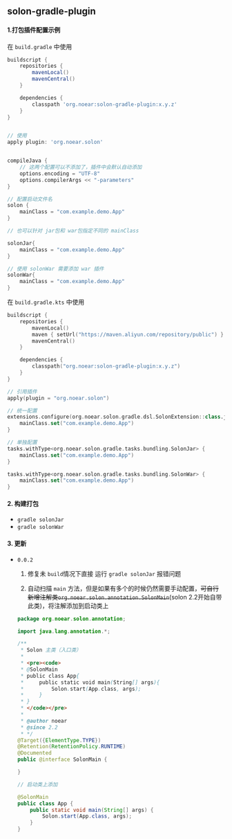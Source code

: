 ## solon-gradle-plugin

#### 1.打包插件配置示例

在 `build.gradle` 中使用

```groovy
buildscript {
    repositories {
        mavenLocal()
        mavenCentral()
    }

    dependencies {
        classpath 'org.noear:solon-gradle-plugin:x.y.z'
    }
}


// 使用
apply plugin: 'org.noear.solon'


compileJava {
    // 这两个配置可以不添加了，插件中会默认自动添加
    options.encoding = "UTF-8"
    options.compilerArgs << "-parameters"
}

// 配置启动文件名
solon {
    mainClass = "com.example.demo.App"
}

// 也可以针对 jar包和 war包指定不同的 mainClass

solonJar{
    mainClass = "com.example.demo.App"
}

// 使用 solonWar 需要添加 war 插件
solonWar{
    mainClass = "com.example.demo.App"
}

```

在 `build.gradle.kts` 中使用

```kotlin
buildscript {
    repositories {
        mavenLocal()
        maven { setUrl("https://maven.aliyun.com/repository/public") }
        mavenCentral()
    }

    dependencies {
        classpath("org.noear:solon-gradle-plugin:x.y.z")
    }
}

// 引用插件
apply(plugin = "org.noear.solon")

// 统一配置
extensions.configure(org.noear.solon.gradle.dsl.SolonExtension::class.java) {
    mainClass.set("com.example.demo.App")
}

// 单独配置
tasks.withType<org.noear.solon.gradle.tasks.bundling.SolonJar> {
    mainClass.set("com.example.demo.App")
}

tasks.withType<org.noear.solon.gradle.tasks.bundling.SolonWar> {
    mainClass.set("com.example.demo.App")
}

```

#### 2. 构建打包

* `gradle solonJar`
* `gradle solonWar`

#### 3. 更新
* `0.0.2` 
  
  1.  修复未 `build`情况下直接 运行  `gradle solonJar` 报错问题
  
  2. 自动扫描 `main` 方法，但是如果有多个的时候仍然需要手动配置，~~可自行新增注解类`org.noear.solon.annotation.SolonMain`~~(solon 2.2开始自带此类)，将注解添加到启动类上
  
    ```java
    package org.noear.solon.annotation;
    
    import java.lang.annotation.*;
    
    /**
     * Solon 主类（入口类）
     *
     * <pre><code>
     * @SolonMain
     * public class App{
     *     public static void main(String[] args){
     *         Solon.start(App.class, args);
     *     }
     * }
     * </code></pre>
     *
     * @author noear
     * @since 2.2
     * */
    @Target({ElementType.TYPE})
    @Retention(RetentionPolicy.RUNTIME)
    @Documented
    public @interface SolonMain {
    
    }
    
    // 启动类上添加
    
    @SolonMain
    public class App {
        public static void main(String[] args) {
            Solon.start(App.class, args);
        }
    }
    ```
  
    
